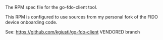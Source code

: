 The RPM spec file for the go-fdo-client tool.

This RPM is configured to use sources from my personal fork of the
FIDO device onboarding code.

See: https://github.com/kgiusti/go-fdo-client VENDORED branch

